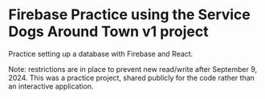 # Firebase Practice using the Service Dogs Around Town v1 project

Practice setting up a database with Firebase and React.

Note: restrictions are in place to prevent new read/write after September 9, 2024. This was a practice project, shared publicly for the code rather than an interactive application. 

